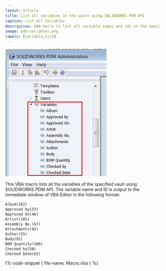 ```yaml
---
layout: article
title: List all variables in the vault using SOLIDWORKS PDM API
caption: List All Variables
description: VBA macro to list all variable names and ids in the specified vault using SOLIDWORKS PDM API
image: pdm-variables.png
labels: [variable,list]
---
```

![PDM variables list SOLIDWORKS PDM Administration panel](pdm-variables.png)

This VBA macro lists all the variables of the specified vault using SOLIDWORKS PDM API. The variable name and ID is output to the immediate window of VBA Editor in the following format:

~~~
Album(102)
Approved by(53)
Approved On(46)
Artist(101)
Assembly No.(67)
Attachments(92)
Author(55)
Body(91)
BOM Quantity(106)
Checked by(58)
Checked Date(62)
~~~

{% code-snippet { file-name: Macro.vba } %}
